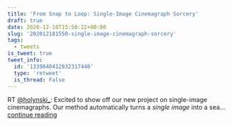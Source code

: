 ```yaml
---
title: 'From Snap to Loop: Single-Image Cinemagraph Sorcery'
draft: true
date: 2020-12-18T15:50:22+00:00
slug: '202012181550-single-image-cinemagraph-sorcery'
tags:
  - tweets
is_tweet: true
tweet_info:
  id: '1339840412832317440'
  type: 'retweet'
  is_thread: False
---
```




RT [@holynski_](https://x.com/holynski_): Excited to show off our new project on single-image cinemagraphs. Our method automatically turns a _single image_ into a sea… [continue reading](https://x.com/sytelus/status/1339840412832317440)
